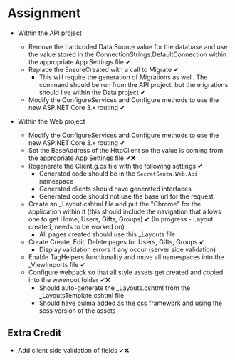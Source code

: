 # Assignment

- Within the API project
  - Remove the hardcoded Data Source value for the database and use the value stored in the ConnectionStrings.DefaultConnection within the appropriate App Settings file ✔
  - Replace the EnsureCreated with a call to Migrate ✔
    - This will require the generation of Migrations as well. The command should be run from the API project, but the migrations should live within the Data project ✔
  - Modify the ConfigureServices and Configure methods to use the new ASP.NET Core 3.x routing ✔

- Within the Web project
  - Modify the ConfigureServices and Configure methods to use the new ASP.NET Core 3.x routing ✔
  - Set the BaseAddress of the HttpClient so the value is coming from the appropriate App Settings file ✔❌
  - Regenerate the Client.g.cs file with the following settings ✔
    - Generated code should be in the `SecretSanta.Web.Api` namespace
    - Generated clients should have generated interfaces
    - Generated code should not use the base url for the request
  - Create an _Layout.cshtml file and put the "Chrome" for the application within it (this should include the navigation that allows one to get Home, Users, Gifts, Groups) ✔ (In progress - Layout created, needs to be worked on)
    - All pages created should use this _Layouts file
  - Create Create, Edit, Delete pages for Users, Gifts, Groups ✔
    - Display validation errors if any occur (server side validation)
  - Enable TagHelpers functionality and move all namespaces into the _ViewImports file ✔
  - Configure webpack so that all style assets get created and copied into the wwwroot folder ✔❌
    - Should auto-generate the _Layouts.cshtml from the _LayoutsTemplate.cshtml file
    - Should have bulma added as the css framework and using the scss version of the assets

## Extra Credit
- Add client side validation of fields ✔❌
